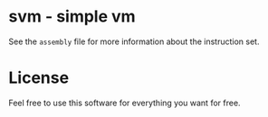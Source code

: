 svm - simple vm
===============

See the `assembly` file for more information about the instruction set.

License
=======

Feel free to use this software for everything you want for free.
